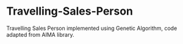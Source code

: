 # Travelling-Sales-Person
Travelling Sales Person implemented using Genetic Algorithm, code adapted from AIMA library.
